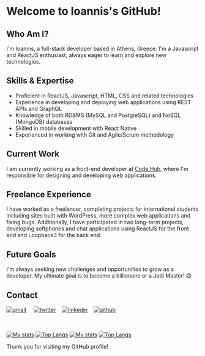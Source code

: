# Welcome to Ioannis's GitHub!

## Who Am I?
I'm Ioannis, a full-stack developer based in Athens, Greece. I'm a Javascript and ReactJS enthusiast, always eager to learn and explore new technologies.

## Skills & Expertise
- Proficient in ReactJS, Javascript, HTML, CSS and related technologies
- Experience in developing and deploying web applications using REST APIs and GraphQL
- Knowledge of both RDBMS (MySQL and PostgreSQL) and NoSQL (MongoDB) databases
- Skilled in mobile development with React Native
- Experienced in working with Git and Agile/Scrum methodology

## Current Work
I am currently working as a front-end developer at [Code.Hub](https://codehub.gr/), where I'm responsible for designing and developing web applications.

## Freelance Experience
I have worked as a freelancer, completing projects for international students including sites built with WordPress, more complex web applications and fixing bugs. Additionally, I have participated in two long-term projects, developing softphones and chat applications using ReactJS for the front end and Loopback3 for the back end.

## Future Goals
I'm always seeking new challenges and opportunities to grow as a developer. My ultimate goal is to become a billionaire or a Jedi Master! 😄


## Contact

<a href="mailto:kerasiotisioannis@gmail.com" target="_blank">![gmail](
https://img.shields.io/badge/Gmail-D14836?style=for-the-badge&logo=gmail&logoColor=white)</a> &nbsp;&nbsp;&nbsp;
<a href="https://twitter.com/ikerasiotis" target="_blank">![twitter](https://img.shields.io/badge/Twitter-1DA1F2?style=for-the-badge&logo=twitter&logoColor=white)</a>&nbsp;&nbsp;&nbsp;
<a href="https://linkedin.com/in/ikerasiotis" target="_blank">![linkedin](https://img.shields.io/badge/LinkedIn-0077B5?style=for-the-badge&logo=linkedin&logoColor=white)</a>&nbsp;&nbsp;&nbsp;
<a href="https://github.com/ikerasiotis" target="_blank">![github](https://img.shields.io/badge/GitHub-100000?style=for-the-badge&logo=github&logoColor=white)</a>&nbsp;&nbsp;&nbsp;


<br></br>
[![My stats](https://github-readme-stats-ikerasiotis.vercel.app/api?username=ikerasiotis&count_private=true&hide=issues&hide_border=true)](https://github.com/ikerasiotis#gh-light-mode-only) [![Top Langs](https://github-readme-stats-ikerasiotis.vercel.app/api/top-langs/?username=ikerasiotis&hide=html&layout=compact&hide_border=true)](https://github.com/ikerasiotis#gh-light-mode-only)
[![My stats](https://github-readme-stats-ikerasiotis.vercel.app/api?username=ikerasiotis&count_private=true&hide=issues&theme=dark&bg_color=22272e&hide_border=true)](https://github.com/ikerasiotis#gh-dark-mode-only) [![Top Langs](https://github-readme-stats-ikerasiotis.vercel.app/api/top-langs/?username=ikerasiotis&hide=html&layout=compact&theme=dark&bg_color=22272e&hide_border=true)](https://github.com/ikerasiotis#gh-dark-mode-only)

Thank you for visiting my GitHub profile!
